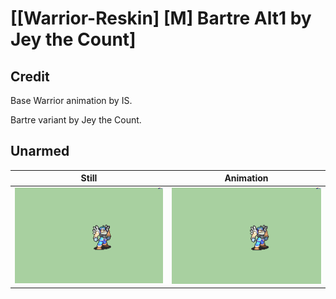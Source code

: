 # [\[Warrior-Reskin\] \[M\] Bartre Alt1 by Jey the Count]

## Credit

Base Warrior animation by IS. 

Bartre variant by Jey the Count.

## Unarmed

| Still | Animation |
| :---: | :-------: |
| ![Unarmed still](./Unarmed_000.png) | ![Unarmed animation](./Unarmed.gif) |
